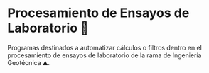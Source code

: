 # Procesamiento de Ensayos de Laboratorio 🔬
Programas destinados a automatizar cálculos o filtros dentro en el procesamiento de ensayos de laboratorio de la rama de Ingeniería Geotécnica ⛰️.
